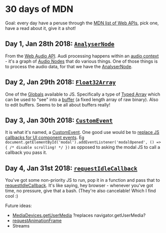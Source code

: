 # 30 days of MDN

Goal: every day have a peruse through the [MDN list of Web APIs](https://developer.mozilla.org/en-US/docs/Web/API), pick one, have a read about it, give it a shot!

## Day 1, Jan 28th 2018: [`AnalyserNode`](https://ijmccallum.github.io/30-days-of/MDN/AnalyserNode/)

From the [Web Audio API](https://developer.mozilla.org/en-US/docs/Web/API/Web_Audio_API). Audi processing happens within an [audio context](https://developer.mozilla.org/en-US/docs/Web/API/AudioContext) - it's a graph of [Audio Nodes](https://developer.mozilla.org/en-US/docs/Web/API/AudioNode) that do various things. One of those things is to process the audio data, for that we have the [AnalyserNode](https://developer.mozilla.org/en-US/docs/Web/API/AnalyserNode).

## Day 2, Jan 29th 2018: [`Float32Array`](https://ijmccallum.github.io/30-days-of/MDN/Float32Array/)

One of the [Globals](https://developer.mozilla.org/en-US/docs/Web/JavaScript/Reference/Global_Objects) available to JS. Specifically a type of [Typed Array](https://developer.mozilla.org/en-US/docs/Web/JavaScript/Typed_arrays) which can be used to "see" into a [buffer](https://developer.mozilla.org/en-US/docs/Web/JavaScript/Reference/Global_Objects/ArrayBuffer) (a fixed length array of raw binary). Also to edit buffers. Seems to be all about buffers really!

## Day 3, Jan 30th 2018: [`CustomEvent`](https://ijmccallum.github.io/30-days-of/MDN/CustomEvent)

It is what it's named, a [CustomEvent](https://developer.mozilla.org/en-US/docs/Web/API/CustomEvent). One good use would be to [replace JS callbacks for UI component events](https://css-tricks.com/custom-events-are-pretty-cool/). Eg `document.getElementById('modal').addEventListener('modalOpened', () => { /* disable scrolling! */ })` as opposed to asking the modal JS to call a callback you pass it.

## Day 4, Jan 31st 2018: [`requestIdleCallback`](https://ijmccallum.github.io/30-days-of/MDN/requestIdleCallback)

You've got some non-priority JS to run, pop it in a function and pass that to [requestIdleCallback](https://developer.mozilla.org/en-US/docs/Web/API/Window/requestIdleCallback). It's like saying, hey browser - whenever you've got time, no pressure, give that a bash. (They're also cancelable! Which I find cool :)

Future ideas:

 - [MediaDevices.getUserMedia](https://developer.mozilla.org/en-US/docs/Web/API/MediaDevices/getUserMedia) ?replaces navigator.getUserMedia?
 - [requestAnimationFrame](https://developer.mozilla.org/en-US/docs/Web/API/Window/requestAnimationFrame)
 - Streams